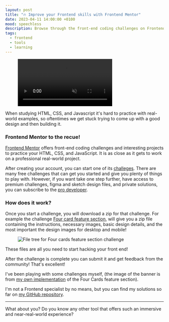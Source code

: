 ```yaml
---
layout: post
title: "🔥 Improve your Frontend skills with Frontend Mentor"
date: 2023-04-11 14:00:00 +0100
mood: speechless
description: Browse through the front-end coding challenges on Frontend Mentor. Find interesting projects to practice your HTML, CSS and JavaScript.
tags:
  - frontend
  - tools
  - learning
---
```


<figure class="aligncenter">
  <video autoplay loop muted playsinline>
    <source src="{{"images/design-responsive.mp4" | absolute_url }}" type="video/mp4" />
  </video>
</figure>

When studying HTML, CSS, and Javascript it's hard to practice with real-world examples, so oftentimes we get stuck trying to come up with a good design and then building it.

### Frontend Mentor to the recue!

[Frontend Mentor](https://www.frontendmentor.io/) offers front-end coding challenges and interesting projects to practice your HTML, CSS, and JavaScript. It is as close as it gets to work on a professional real-world project.

<!--more-->

After creating your account, you can start one of its [challeges](https://www.frontendmentor.io/challenges). There are many free challenges that can get you started and give you plenty of things to play with. However, if you want take one step further, have access to premium challenges, figma and sketch design files, and private solutions, you can subscribe to the [pro developer](https://www.frontendmentor.io/pro#pricing).

### How does it work?

Once you start a challenge, you will download a zip for that challenge. For example the challenge [Four card feature section](https://www.frontendmentor.io/challenges/four-card-feature-section-weK1eFYK), will give you a zip file containing the instructions, necessary images, basic design details, and the most important the design images for desktop and mobile!

<figure class="aligncenter">
  <img src="{{ "images/four-card-feature-files.webp" | absolute_url }}" alt="File tree for Four cards feature section challenge" />
</figure>

These files are all you need to start hacking your front end!

After the challenge is complete you can submit it and get feedback from the community! That's excellent!

I've been playing with some challenges myself, (the image of the banner is from [my own implementation](https://github.com/flavio1110/frontendmentor/tree/main/four-card-feature-section-master) of the Four Cards feature section).

I'm not a Frontend specialist by no means, but you can find my solutions so far on [my GitHub repository](https://github.com/flavio1110/frontendmentor).

---

What about you? Do you know any other tool that offers such an immersive and near-real-world experience?
